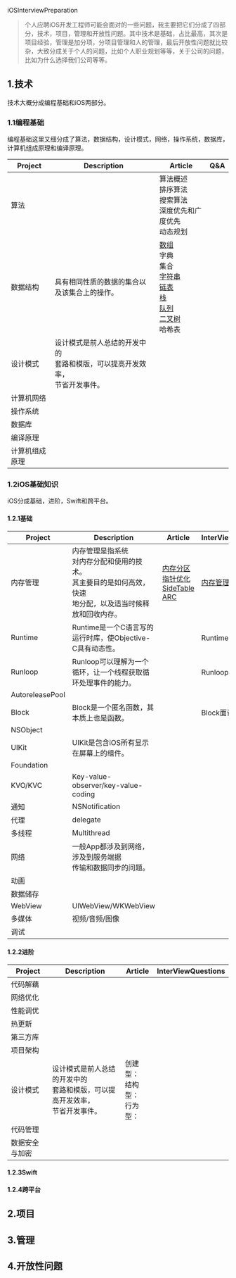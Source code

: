 iOSInterviewPreparation

> 个人应聘iOS开发工程师可能会面对的一些问题，我主要把它们分成了四部分，技术，项目，管理和开放性问题。其中技术是基础，占比最高，其次是项目经验，管理是加分项，分项目管理和人的管理，最后开放性问题就比较杂，大致分成关于个人的问题，比如个人职业规划等等，关于公司的问题，比如为什么选择我们公司等等。

## 1.技术

技术大概分成编程基础和iOS两部分。

### 1.1编程基础

编程基础这里又细分成了算法，数据结构，设计模式，网络，操作系统，数据库，计算机组成原理和编译原理。

| Project        | Description                                                  | Article                                                      | Q&A  |
| -------------- | ------------------------------------------------------------ | ------------------------------------------------------------ | ---- |
| 算法           |                                                              | 算法概述<br/>排序算法<br/>搜索算法<br/>深度优先和广度优先<br/>动态规划<br/> |      |
| 数据结构       | 具有相同性质的数据的集合以及该集合上的操作。                 | [数组](https://github.com/jashion/Joy-of-data-structure)<br/>字典<br/>集合<br/>[字符串](https://github.com/jashion/Joy-of-data-structure)<br/>[链表](https://github.com/jashion/Joy-of-data-structure)<br/>[栈](https://github.com/jashion/Joy-of-data-structure)<br/>[队列](https://github.com/jashion/Joy-of-data-structure)<br/>[二叉树](https://github.com/jashion/Joy-of-data-structure)<br/>哈希表<br/> |      |
| 设计模式       | 设计模式是前人总结的开发中的<br />套路和模版，可以提高开发效率，<br />节省开发事件。 |                                                              |      |
| 计算机网络     |                                                              |                                                              |      |
| 操作系统       |                                                              |                                                              |      |
| 数据库         |                                                              |                                                              |      |
| 编译原理       |                                                              |                                                              |      |
| 计算机组成原理 |                                                              |                                                              |      |

### 1.2iOS基础知识

iOS分成基础，进阶，Swift和跨平台。

#### 1.2.1基础

| Project         | Description                                                  | Article                                                      | InterViewQuestions                                           |
| --------------- | ------------------------------------------------------------ | ------------------------------------------------------------ | ------------------------------------------------------------ |
| 内存管理        | 内存管理是指系统<br />对内存分配和使用的技术。<br />其主要目的是如何高效，快速<br />地分配，以及适当时候释放和回收内存。 | [内存分区](Technology/iOS/BasicKnowledge/iOSMemoryManagemant/AppMemoryBlock.md)<br/>[指针优化](Technology/iOS/BasicKnowledge/iOSMemoryManagemant/Pointer.md)<br/>[SideTable](Technology/iOS/BasicKnowledge/iOSMemoryManagemant/SideTable.md)<br/>[ARC](Technology/iOS/BasicKnowledge/iOSMemoryManagemant/ARC.md) | [内存管理面试题](Technology/iOS/BasicKnowledge/iOSMemoryManagemant/iOSMemoryManagement.md) |
| Runtime         | Runtime是一个C语言写的运行时库，使Objective-C具有动态性。    |                                                              | Runtime面试题                                                |
| Runloop         | Runloop可以理解为一个循环，让一个线程获取循环处理事件的能力。 |                                                              | Runloop面试题                                                |
| AutoreleasePool |                                                              |                                                              |                                                              |
| Block           | Block是一个匿名函数，其本质上也是函数。                      |                                                              | Block面试题                                                  |
| NSObject        |                                                              |                                                              |                                                              |
| UIKit           | UIKit是包含iOS所有显示在屏幕上的组件。                       |                                                              |                                                              |
| Foundation      |                                                              |                                                              |                                                              |
| KVO/KVC         | Key-value-observer/key-value-coding                          |                                                              |                                                              |
| 通知            | NSNotification                                               |                                                              |                                                              |
| 代理            | delegate                                                     |                                                              |                                                              |
| 多线程          | Multithread                                                  |                                                              |                                                              |
| 网络            | 一般App都涉及到网络，涉及到服务端据<br />传输和数据同步的问题。 |                                                              |                                                              |
| 动画            |                                                              |                                                              |                                                              |
| 数据储存        |                                                              |                                                              |                                                              |
| WebView         | UIWebView/WKWebView                                          |                                                              |                                                              |
| 多媒体          | 视频/音频/图像                                               |                                                              |                                                              |
| 调试            |                                                              |                                                              |                                                              |

#### 1.2.2进阶

| Project        | Description                                                  | Article                                    | InterViewQuestions |
| -------------- | ------------------------------------------------------------ | ------------------------------------------ | ------------------ |
| 代码解藕       |                                                              |                                            |                    |
| 网络优化       |                                                              |                                            |                    |
| 性能调优       |                                                              |                                            |                    |
| 热更新         |                                                              |                                            |                    |
| 第三方库       |                                                              |                                            |                    |
| 项目架构       |                                                              |                                            |                    |
| 设计模式       | 设计模式是前人总结的开发中的<br />套路和模版，可以提高开发效率，<br />节省开发事件。 | 创建型：<br />结构型：<br />行为型：<br /> |                    |
| 代码管理       |                                                              |                                            |                    |
| 数据安全与加密 |                                                              |                                            |                    |

#### 1.2.3Swift

#### 1.2.4跨平台

## 2.项目

## 3.管理

## 4.开放性问题
